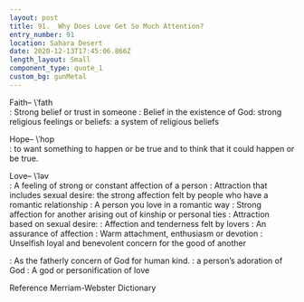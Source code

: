 ```yaml
---
layout: post
title: 91.  Why Does Love Get So Much Attention?
entry_number: 91
location: Sahara Desert
date: 2020-12-13T17:45:06.866Z
length_layout: Small
component_type: quote_1
custom_bg: gunMetal
---
```

Faith– \ˈfath\
: Strong belief or trust in someone 
: Belief in the existence of God: strong religious feelings or beliefs: a system of religious beliefs 

Hope– \ˈhop\
: to want something to happen or be true and to think that it could happen or be true. 

Love– \ˈləv\
: A feeling of strong or constant affection of a person
: Attraction that includes sexual desire: the strong affection felt by people who have a romantic relationship : A person you love in a romantic way
: Strong affection for another arising out of kinship or personal ties
: Attraction based on sexual desire:
: Affection and tenderness felt by lovers
: An assurance of affection
: Warm attachment, enthusiasm or devotion
: Unselfish loyal and benevolent concern for the good of another

: As the fatherly concern of God for human kind.
: a person’s adoration of God
: A god or personification of love

Reference Merriam-Webster Dictionary